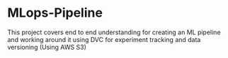 # MLops-Pipeline
This project covers end to end understanding for creating an ML pipeline and working around it using DVC for experiment tracking and data versioning (Using AWS S3)
